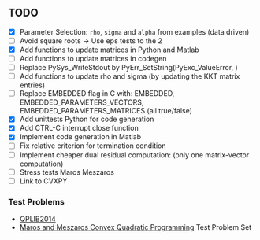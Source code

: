 ## TODO

-   [x] Parameter Selection: `rho`, `sigma` and `alpha` from examples (data driven)
-   [ ] Avoid square roots -> Use eps tests to the 2
-   [x] Add functions to update matrices in Python and Matlab
-   [ ] Add functions to update matrices in codegen
-   [ ] Replace PySys_WriteStdout by PyErr_SetString(PyExc_ValueError, <message>)
-   [ ] Add functions to update rho and sigma (by updating the KKT matrix entries)
-   [ ] Replace EMBEDDED flag in C with:  EMBEDDED, EMBEDDED_PARAMETERS_VECTORS, EMBEDDED_PARAMETERS_MATRICES (all true/false)
-   [x] Add unittests Python for code generation
-   [x] Add CTRL-C interrupt close function
-   [x] Implement code generation in Matlab
-   [ ] Fix relative criterion for termination condition
-   [ ] Implement cheaper dual residual computation: (only one matrix-vector computation)
-   [ ] Stress tests Maros Meszaros
-   [ ] Link to CVXPY

### Test Problems

-   [QPLIB2014](http://www.lamsade.dauphine.fr/QPlib2014/doku.php)
-   [Maros and Meszaros Convex Quadratic Programming](https://github.com/YimingYAN/QP-Test-Problems) Test Problem Set
